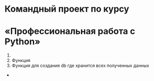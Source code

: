 # Командный проект по курсу

# «Профессиональная работа с Python»


1.  
2. Функция 
3. Функция для создания db где хранится всех полученных данных
- 
